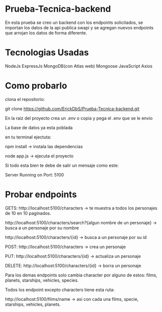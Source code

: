 # Prueba-Tecnica-backend
En esta prueba se creo un backend con los endpoints solicitados, se importan los datos de la api publica swapi
y se agregan nuevos endpoints que arrojan los datos de forma diferente.

# Tecnologias Usadas
NodeJs
ExpressJs
MongoDB(con Atlas web)
Mongoose
JavaScript
Axios

# Como probarlo
clona el repositorio:

git clone https://github.com/ErickDbS/Prueba-Tecnica-backend.git

En la raiz del proyecto crea un .env o copia y pega el .env que se le envio

La base de datos ya esta poblada

en tu terminal ejectuta:

npm install -> instala las dependencias

node app.js -> ejecuta el proyecto

Si todo esta bien te debe de salir un mensaje como este:

Server Running on Port: 5100

# Probar endpoints
GETS:
http://localhost:5100/characters -> te muestra a todos los personajes de 10 en 10 paginados.

http://localhost:5100/characters/search?{algun nombre de un personaje} -> busca a un personaje por su nombre

http://localhost:5100/characters/{id} -> busca a un personaje por su id

POST:
http://localhost:5100/characters -> crea un personaje

PUT:
http://localhost:5100/characters/{id} -> actualiza un personaje

DELETE:
http://localhost:5100/characters/{id} -> borra un personaje

Para los demas endpoints solo cambia character por alguno de estos: films, planets, starships, vehicles, species.

Todos los endpoint excepto characters tiene esta ruta:

http://localhost:5100/films/name -> asi con cada una films, specie, starships, vehicles, planets.
 